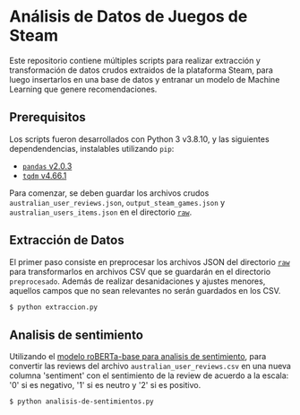 # Análisis de Datos de Juegos de Steam

Este repositorio contiene múltiples scripts para realizar extracción y transformación de datos crudos extraidos de la plataforma Steam, para luego insertarlos en una base de datos y entranar un modelo de Machine Learning que genere recomendaciones.

## Prerequisitos

Los scripts fueron desarrollados con Python 3 v3.8.10, y las siguientes dependendencias, instalables utilizando `pip`:

- [`pandas` v2.0.3](https://pandas.pydata.org/)
- [`tqdm` v4.66.1](https://github.com/tqdm/tqdm)

Para comenzar, se deben guardar los archivos crudos `australian_user_reviews.json`, `output_steam_games.json` y `australian_users_items.json` en el directorio [`raw`](./raw).

## Extracción de Datos

El primer paso consiste en preprocesar los archivos JSON del directorio [`raw`](./raw) para transformarlos en archivos CSV que se guardarán en el directorio `preprocesado`. Además de realizar desanidaciones y ajustes menores, aquellos campos que no sean relevantes no serán guardados en los CSV.

```bash
$ python extraccion.py
```

## Analisis de sentimiento

Utilizando el [modelo roBERTa-base para analisis de sentimiento](https://huggingface.co/cardiffnlp/twitter-roberta-base-sentiment), para convertir las reviews del archivo `australian_user_reviews.csv` en  una nueva columna 'sentiment' con el sentimiento de la review de acuerdo a la escala: '0' si es negativo, '1' si es neutro y '2' si es positivo.

```bash
$ python analisis-de-sentimientos.py
```


